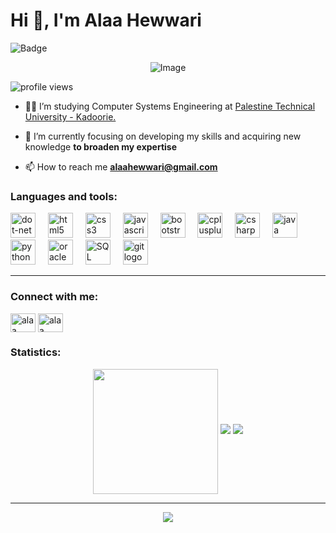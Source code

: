# Hi 👋, I'm Alaa Hewwari
<p align="left">
  <img src="https://img.shields.io/badge/Eng.-Alaa Hewwari-purple" alt="Badge">
</p>
<p align="center">
  <img src="https://mir-s3-cdn-cf.behance.net/project_modules/disp/601014116770475.6068beff4640a.gif" alt="Image">
</p>
<p align="left"> <img src="https://komarev.com/ghpvc/?username=AlaaHewwari&color=800080&style=flat-square&label=Alaa%27s+profile+views" alt="profile views" /> </p>

- 👨‍💻 I’m studying Computer Systems Engineering at [Palestine Technical University - Kadoorie.](https://ptuk.edu.ps/ar/)

- 🧠 I’m currently focusing on developing my skills and acquiring new knowledge **to broaden my expertise**

- 📫 How to reach me **alaahewwari@gmail.com**
  
<h3 align="left">Languages and tools:</h3>
<div align="left">
  <img src="https://cdn.jsdelivr.net/gh/devicons/devicon/icons/dot-net/dot-net-plain-wordmark.svg" height="40" alt="dot-net logo"  />
  <img width="12" />
  <img src="https://cdn.jsdelivr.net/gh/devicons/devicon/icons/html5/html5-original.svg" height="40" alt="html5 logo"  />
  <img width="12" />
  <img src="https://cdn.jsdelivr.net/gh/devicons/devicon/icons/css3/css3-original.svg" height="40" alt="css3 logo"  />
  <img width="12" />
  <img src="https://cdn.jsdelivr.net/gh/devicons/devicon/icons/javascript/javascript-original.svg" height="40" alt="javascript logo"  />
  <img width="12" />
  <img src="https://cdn.jsdelivr.net/gh/devicons/devicon/icons/bootstrap/bootstrap-original.svg" height="40" alt="bootstrap logo"/>
  <img width="12" />
  <img src="https://cdn.jsdelivr.net/gh/devicons/devicon/icons/cplusplus/cplusplus-original.svg" height="40" alt="cplusplus logo"  />
  <img width="12" />
  <img src="https://cdn.jsdelivr.net/gh/devicons/devicon/icons/csharp/csharp-original.svg" height="40" alt="csharp logo"  />
  <img width="12" />
  <img src="https://cdn.jsdelivr.net/gh/devicons/devicon/icons/java/java-original.svg" height="40" alt="java logo"  />
  <img width="12" />
  <img src="https://cdn.jsdelivr.net/gh/devicons/devicon/icons/python/python-original.svg" height="40" alt="python logo"  />
  <img width="12" />
  <img src="https://cdn.jsdelivr.net/gh/devicons/devicon/icons/oracle/oracle-original.svg" height="40" alt="oracle logo"  />
  <img width="12" />
  <img src="https://cdn.jsdelivr.net/gh/devicons/devicon/icons/microsoftsqlserver/microsoftsqlserver-plain-wordmark.svg" height="40" alt="SQL Server logo" />
  <img width="12" />
  <img src="https://cdn.jsdelivr.net/gh/devicons/devicon/icons/git/git-original.svg" height="40" alt="git logo"  />
</div>
<hr /> 

<h3 align="left" >Connect with me:</h3>
<p align="left">
<a href="https://linkedin.com/in/alaa hewwari" target="blank"><img align="center" src="https://raw.githubusercontent.com/rahuldkjain/github-profile-readme-generator/master/src/images/icons/Social/linked-in-alt.svg" alt="alaa hewwari" height="30" width="40" /></a>
<a href="https://fb.com/alaa hewwari" target="blank"><img align="center" src="https://raw.githubusercontent.com/rahuldkjain/github-profile-readme-generator/master/src/images/icons/Social/facebook.svg" alt="alaa hewwari" height="30" width="40" /></a>
  
<h3 align="left">Statistics:</h3>
<p align="center">
  <img height=200 align="center" src="https://github-readme-stats.vercel.app/api/top-langs?username=AlaaHewwari&layout=compact&langs_count=8&card_width=320&theme=radical"/>
    <img src="https://github-readme-stats.vercel.app/api?username=AlaaHewwari&show_icons=true&theme=radical" />
    <img src="https://github-readme-streak-stats.herokuapp.com/?user=AlaaHewwari&theme=radical" />
</p>
<hr /> 
<p align="center">
  <img src="https://freefrontend.com/assets/img/html-funny-404-pages/HTML-404-Error-Page.gif"/>
</p>

